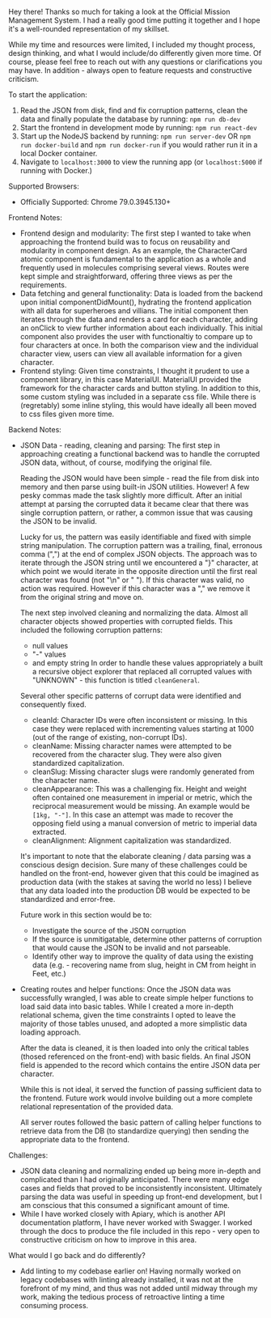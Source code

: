 Hey there! Thanks so much for taking a look at the Official Mission Management System. I had a really good time putting it together and I hope it's a well-rounded representation of my skillset. 

While my time and resources were limited, I included my thought process, design thinking, and what I would include/do differently given more time. Of course, please feel free to reach out with any questions or clarifications you may have. In addition - always open to feature requests and constructive criticism.

To start the application: 

1. Read the JSON from disk, find and fix corruption patterns, clean the data and finally populate the  database by running: 
    `npm run db-dev`
2. Start the frontend in development mode by running: 
    `npm run react-dev`
3. Start up the NodeJS backend by running: 
    `npm run server-dev` 
    OR 
    `npm run docker-build` and `npm run docker-run` if you would rather run it in a local Docker container.
4. Navigate to `localhost:3000` to view the running app (or `localhost:5000` if running with Docker.)

Supported Browsers:
- Officially Supported: Chrome 79.0.3945.130+

Frontend Notes: 
- Frontend design and modularity: 
    The first step I wanted to take when approaching the frontend build was to focus on reusability and modularity in component design. As an example, the CharacterCard atomic component is fundamental to the application as a whole and frequently used in molecules comprising several views. Routes were kept simple and straightforward, offering three views as per the requirements. 
- Data fetching and general functionality: 
    Data is loaded from the backend upon initial componentDidMount(), hydrating the frontend application with all data for superheroes and villians. The initial component then iterates through the data and renders a card for each character, adding an onClick to view further information about each individually. This initial component also provides the user with functionaltiy to compare up to four characters at once. In both the comparison view and the individual character view, users can view all available information for a given character.
- Frontend styling: 
    Given time constraints, I thought it prudent to use a component library, in this case MaterialUI. MaterialUI provided the framework for the character cards and button styling. In addition to this, some custom styling was included in a separate css file. While there is (regretably) some inline styling, this would have ideally all been moved to css files given more time.

Backend Notes: 
- JSON Data - reading, cleaning and parsing: 
    The first step in approaching creating a functional backend was to handle the corrupted JSON data, without, of course, modifying the original file. 

    Reading the JSON would have been simple - read the file from disk into memory and then parse using built-in JSON utilities. However! A few pesky commas made the task slightly more difficult. After an initial attempt at parsing the corrupted data it became clear that there was single corruption pattern, or rather, a common issue that was causing the JSON to be invalid. 

    Lucky for us, the pattern was easily identifiable and fixed with simple string manipulation. The corruption pattern was a trailing, final, erronous comma (",") at the end of complex JSON objects.
    The approach was to iterate through the JSON string until we encountered a "}" character, at which point we would iterate in the opposite direction until the first real character was found (not "\n" or " "). If this character was valid, no action was required. However if this character was a "," we remove it from the original string and move on. 

    The next step involved cleaning and normalizing the data. Almost all character objects showed properties with corrupted fields. This included the following corruption patterns:
    - null values
    - "-" values
    - and empty string
    In order to handle these values appropriately a built a recursive object explorer that replaced all corrupted values with "UNKNOWN" - this function is titled `cleanGeneral`.

    Several other specific patterns of corrupt data were identified and consequently fixed.
    - cleanId: Character IDs were often inconsistent or missing. In this case they were replaced with incrementing values starting at 1000 (out of the range of existing, non-corrupt IDs).
    - cleanName: Missing character names were attempted to be recovered from the character slug. They were
    also given standardized capitalization.
    - cleanSlug: Missing character slugs were randomly generated from the character name.
    - cleanAppearance: This was a challenging fix. Height and weight often contained one measurement in imperial or metric, which the reciprocal measurement would be missing. An example would be `[1kg, "-"]`.
    In this case an attempt was made to recover the opposing field using a manual conversion of metric to imperial data extracted. 
    - cleanAlignment: Alignment capitalization was standardized.

    It's important to note that the elaborate cleaning / data parsing was a conscious design decision. Sure many of these challenges could be handled on the front-end, however given that this could be imagined as production data (with the stakes at saving the world no less) I believe that any data loaded into the production DB would be expected to be standardized and error-free. 

    Future work in this section would be to:
    - Investigate the source of the JSON corruption
    - If the source is unmitigatable, determine other patterns of corruption that would cause the JSON
    to be invalid and not parseable. 
    - Identify other way to improve the quality of data using the existing data (e.g. - recovering name 
    from slug, height in CM from height in Feet, etc.) 

- Creating routes and helper functions: 
    Once the JSON data was successfully wrangled, I was able to create simple helper functions to load said data into basic tables. While I created a more in-depth relational schema, given the time constraints I opted to leave the majority of those tables unused, and adopted a more simplistic data loading approach. 

    After the data is cleaned, it is then loaded into only the critical tables (thosed referenced on the front-end) with basic fields. An final JSON field is appended to the record which contains the entire JSON data per character. 
    
    While this is not ideal, it served the function of passing sufficient data to the frontend. Future work would involve building out a more complete relational representation of the provided data.

    All server routes followed the basic pattern of calling helper functions to retrieve data from the DB (to standardize querying) then sending the appropriate data to the frontend.


Challenges: 
- JSON data cleaning and normalizing ended up being more in-depth and complicated than I had originally anticipated. There were many edge cases and fields that proved to be inconsistently inconsistent. Ultimately parsing the data was useful in speeding up front-end development, but I am conscious that this consumed a significant amount of time.
- While I have worked closely with Apiary, which is another API documentation platform, I have never worked with Swagger. I worked through the docs to produce the file included in this repo - very open to constructive criticism on how to improve in this area.

What would I go back and do differently?
- Add linting to my codebase earlier on! Having normally worked on legacy codebases with linting already installed, it was not at the forefront of my mind, and thus was not added until midway through my work, making the tedious process of retroactive linting a time consuming process. 